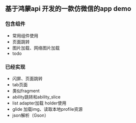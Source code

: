 ## 基于鸿蒙api 开发的一款仿微信的app demo
### 包含组件
* 常用组件使用
* 页面跳转
* 图片加载、网络图片加载
* todo


### 已经实现
* 闪屏、页面跳转
* tab页面
* 类似fragment
* ability跳转和ability_slice
* list adapter加载 holder使用
* glide 加载img、读取本地profile资源
* json解析（Gson）